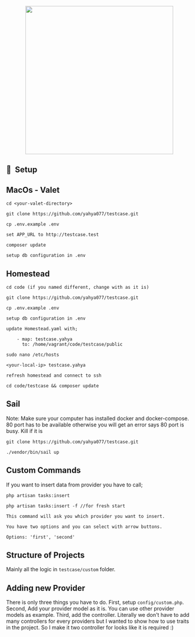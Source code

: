 <p align="center"><a href="https://laravel.com" target="_blank"><img src="https://raw.githubusercontent.com/laravel/art/master/logo-lockup/5%20SVG/2%20CMYK/1%20Full%20Color/laravel-logolockup-cmyk-red.svg" width="400"></a></p>

## 🚀&nbsp; Setup

## MacOs - Valet

```
cd <your-valet-directory>

git clone https://github.com/yahya077/testcase.git

cp .env.example .env

set APP_URL to http://testcase.test

composer update

setup db configuration in .env
```


## Homestead

```
cd code (if you named different, change with as it is)

git clone https://github.com/yahya077/testcase.git

cp .env.example .env

setup db configuration in .env

update Homestead.yaml with;

    - map: testcase.yahya
      to: /home/vagrant/code/testcase/public

sudo nano /etc/hosts

<your-local-ip> testcase.yahya

refresh homestead and connect to ssh

cd code/testcase && composer update
```

## Sail
Note: Make sure your computer has installed docker and docker-compose. 
80 port has to be available otherwise you will get an error says 80 port is busy. Kill if it is
```
git clone https://github.com/yahya077/testcase.git

./vendor/bin/sail up
```

## Custom Commands

If you want to insert data from provider you have to call;

```
php artisan tasks:insert

php artisan tasks:insert -f //for fresh start

This command will ask you which provider you want to insert.

You have two options and you can select with arrow buttons.

Options: 'first', 'second'
```

## Structure of Projects

Mainly all the logic in `testcase/custom` folder.

## Adding new Provider

There is only three things you have to do. First, setup `config/custom.php`.
Second, Add your provider model as it is. You can use other provider models as example. Third, add the controller.
Literally we don't have to add many controllers for every providers but I wanted to show how to use traits in the project.
So I make it two controller for looks like it is required :)
